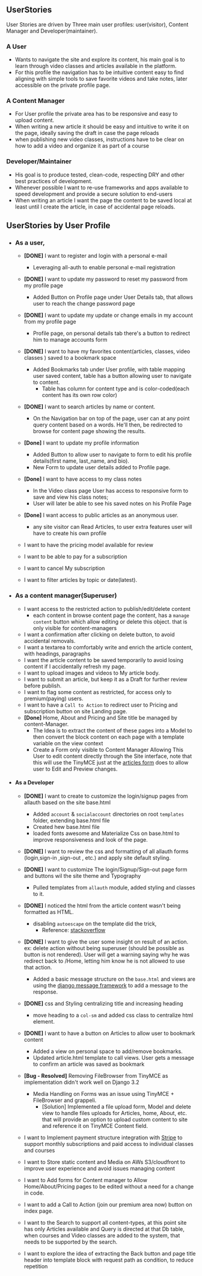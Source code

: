 UserStories
---

User Stories are driven by Three main user profiles: user(visitor), Content Manager and Developer(maintainer).

### A User

* Wants to navigate the site and explore its content, his main goal is to learn through video classes and articles
  available in the platform.
* For this profile the navigation has to be intuitive content easy to find aligning with simple tools to save favorite
  videos and take notes, later accessible on the private profile page.

### A Content Manager

* For User profile the private area has to be responsive and easy to upload content.
* When writing a new article it should be easy and intuitive to write it on the page, ideally saving the draft in case
  the page reloads
* when publishing new video classes, instructions have to be clear on how to add a video and organize it as part of a
  course

### Developer/Maintainer

* His goal is to produce tested, clean-code, respecting DRY and other best practices of development.
* Whenever possible I want to re-use frameworks and apps available to speed development and provide a secure solution to
  end-users
* When writing an article I want the page the content to be saved local at least until I create the article, in case of
  accidental page reloads.

## UserStories by User Profile

- ### As a user,

    - **[DONE]** I want to register and login with a personal e-mail
        - Leveraging all-auth to enable personal e-mail registration
    - **[DONE]** I want to update my password to reset my password from my profile page
      - Added Button on Profile page under User Details tab, that allows user to reach the change password page
    - **[DONE]** I want to update my update or change emails in my account from my profile page
      - Profile page, on personal details tab there's a button to redirect him to manage accounts form
    - **[DONE]** I want to have my favorites content(articles, classes, video classes ) saved to a bookmark space
      - Added Bookmarks tab under User profile, with table mapping user saved content, table has a button allowing user to navigate to content. 
        - Table has column for content type and is color-coded(each content has its own row color)
    - **[DONE]** I want to search articles by name or content.
      - On the Navigation bar on top of the page, user can at any point query content based on a words. He'll then, be redirected to browse for content page showing the results.
    - **[Done]** I want to update my profile information
      - Added Button to allow user to navigate to form to edit his profile details(first name, last_name, and bio).
      - New Form to update user details added to Profile page.
    
    - **[Done]** I want to have access to my class notes
      - In the Video class page User has access to responsive form to save and view his class notes;
      - User will later be able to see his saved notes on his Profile Page
    - **[Done]** I want access to public articles as an anonymous user.
      - any site visitor can Read Articles, to user extra features user will have to create his own profile
    - I want to have the pricing model available for review 
    - I want to be able to pay for a subscription
    - I want to cancel My subscription
    
    - I want to filter articles by topic or date(latest).
    
    
- ### As a content manager(Superuser)

    - I want access to the restricted action to publish/edit/delete content 
      - each content in browse content page the content, has a `manage content` button which allow editing or delete this object. that is only visible for content-managers
    - I want a confirmation after clicking on delete button, to avoid accidental removals.
    - I want a textarea to comfortably write and enrich the article content, with headings, paragraphs
    - I want the article content to be saved temporarily to avoid losing content if I accidentally refresh my page.
    - I want to upload images and videos to My article body.
    - I want to submit an article, but keep it as a Draft for further review before publish.
    - I want to flag some content as restricted, for access only to premium(paying) users.
    - I want to have a `Call to Action` to redirect user to Pricing and subscription button on site Landing page.
    - **[Done]** Home, About and Pricing and Site title be managed by content-Manager. 
      - The Idea is to extract the content of these pages into a Model to then convert the block content on each page with a template variable on the view context
      - Create a Form only visible to Content Manager Allowing This User to edit content directly through the Site interface, note that this will use the TinyMCE just at the [articles form](articles/forms.py) does to allow user to Edit and Preview changes.

- #### As a Developer

  - **[DONE]** I want to create to customize the login/signup pages from allauth based on the site base.html
      - Added `account` & `socialaccount` directories on root `templates` folder, extending base.html file
      - Created hew base.html file
      - loaded fonts awesome and Materialize Css on base.html to improve responsiveness and look of the page.

  - **[DONE]** I want to review the css and formatting of all allauth forms (login,sign-in ,sign-out , etc.) and apply site default styling.
  - **[DONE]** I want to customize The login/Signup/Sign-out page form and buttons wil the site theme and Typography
    - Pulled templates from `allauth` module, added styling and classes to it.
  - **[DONE]** I noticed the html from the article content wasn't being formatted as HTML.
      - disabling `autoescape` on the template did the trick,
          - Reference: [stackoverflow](https://stackoverflow.com/questions/19357462/django-passing-html-string-to-template)

  - **[DONE]** I want to give the user some insight on result of an action. ex: delete action without being superuser (should be
    possible as button is not rendered). User will get a warning saying why he was redirect back to /Home, letting him
    know he is not allowed to use that action.
      - Added a basic message structure on the `base.html` and views are using
        the [django message framework](https://docs.djangoproject.com/en/3.2/ref/contrib/messages/) to add a message to
        the response.
  - **[DONE]** css and Styling centralizing title and increasing heading
    - move heading to a `col-sm` and added css class to centralize html element.
  - **[DONE]** I want to have a button on Articles to allow user to bookmark content
    - Added a view on personal space to add/remove bookmarks.
    - Updated article.html template to call views. User gets a message to confirm an article was saved as bookmark
  - **[Bug - Resolved]** Removing FileBrowser from TinyMCE as implementation didn't work well on Django 3.2
    - Media Handling on Forms was an issue using TinyMCE + FileBrowser and grappeli. 
      - [Solution] Implemented a file upload form, Model and delete view to handle files uploads for Articles, home, About, etc. that will provide an option to upload custom content to site and reference it on TinyMCE Content field.

  - I want to Implement payment structure integration with [Stripe](https://stripe.com/) to support monthly subscriptions and paid access to individual classes and courses
  - I want to Store static content and Media on AWs S3/cloudfront to improve user experience and avoid issues managing content
  - I want to Add forms for Content manager to Allow Home/About/Pricing pages to be edited without a need for a change in code.
  - I want to add a Call to Action (join our premium area now) button on index page.
  - I want to the Search to support all content-types, at this point site has only Articles available and Query is directed at that Db table, when courses and Video classes are added to the system, that needs to be supported by the search.
  - I want to explore the idea of extracting the Back button and page title header into template block with request path as condition, to reduce repetition